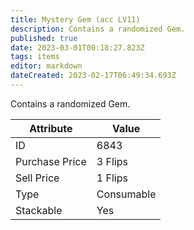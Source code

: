 ```yaml
---
title: Mystery Gem (acc LV11)
description: Contains a randomized Gem.
published: true
date: 2023-03-01T00:18:27.823Z
tags: items
editor: markdown
dateCreated: 2023-02-17T06:49:34.693Z
---
```


Contains a randomized Gem.

|Attribute|Value|
|-|-|
|ID|6843|
|Purchase Price|3 Flips|
|Sell Price|1 Flips|
|Type|Consumable|
|Stackable|Yes|

